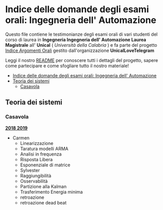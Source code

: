# Indice delle domande degli esami orali: Ingegneria dell' Automazione

Questo file contiene le testimonianze degli esami orali di vari studenti del corso di laurea in **Ingegneria Ingegneria dell' Automazione Laurea Magistrale** all' **Unical** ( *Università della Calabria* ) e fa parte del progetto [Indice Argomenti Orali](https://github.com/UnicalLoveTelegram/IndiceArgomentiOrale) gestito dall'organizzazione **UnicalLoveTelegram**

Leggi il nostro [README](https://github.com/UnicalLoveTelegram/IndiceArgomentiOrale/blob/main/README.md) per conoscere tutti i dettagli del progetto, sapere come partecipare e come sfogliare tutto il nostro materiale!

- [Indice delle domande degli esami orali: Ingegneria dell' Automazione](#indice-delle-domande-degli-esami-orali-ingegneria-dell-automazione)
- [Teoria dei sistemi](#teoria-dei-sistemi)
  - [Casavola](#casavola)

## Teoria dei sistemi

### Casavola

**<u>2018 2019</u>**

- Carmen
  - Linearizzazione
  - Taratura modelli ARMA
  - Analisi in frequenza
  - Risposta Libera
  - Esponenziale di matrice
  - Sylvester
  - Raggiungibilità
  - Osservabilità
  - Partizione alla Kalman
  - Trasferimento Energia minima
  - retroazione
  - retroazione dead beat
